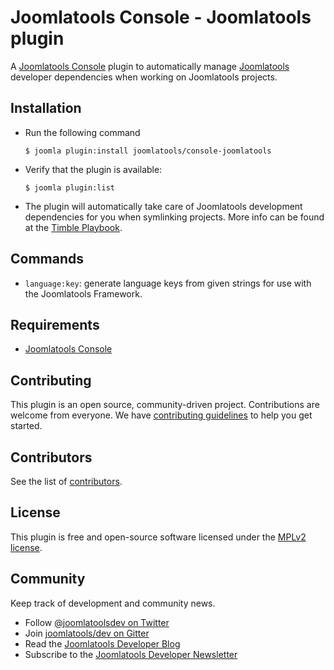 # Joomlatools Console - Joomlatools plugin

A [Joomlatools Console](https://github.com/joomlatools/joomlatools-console) plugin to automatically manage [Joomlatools](http://www.joomlatools.com) developer dependencies when working on Joomlatools projects.

## Installation

* Run the following command

	`$ joomla plugin:install joomlatools/console-joomlatools`

* Verify that the plugin is available:

	`$ joomla plugin:list`

* The plugin will automatically take care of Joomlatools development dependencies for you when symlinking projects. More info can be found at the [Timble Playbook](http://www.timble.net/playbook/#joomlatools-development).

## Commands 

* `language:key`: generate language keys from given strings for use with the Joomlatools Framework.

## Requirements

* [Joomlatools Console](https://github.com/joomlatools/joomlatools-console)

## Contributing

This plugin is an open source, community-driven project. Contributions are welcome from everyone. We have [contributing guidelines](CONTRIBUTING.md) to help you get started.

## Contributors

See the list of [contributors](https://github.com/joomlatools/joomlatools-console-joomlatools/contributors).

## License

This plugin is free and open-source software licensed under the [MPLv2 license](LICENSE).

## Community

Keep track of development and community news.

* Follow [@joomlatoolsdev on Twitter](https://twitter.com/joomlatoolsdev)
* Join [joomlatools/dev on Gitter](http://gitter.im/joomlatools/dev)
* Read the [Joomlatools Developer Blog](http://developer.joomlatools.com/blog/)
* Subscribe to the [Joomlatools Developer Newsletter](http://developer.joomlatools.com/newsletter)

